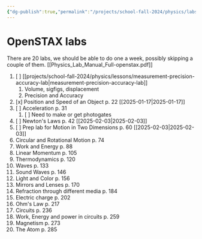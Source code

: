 ```yaml
---
{"dg-publish":true,"permalink":"/projects/school-fall-2024/physics/labs-sequence/"}
---
```



# OpenSTAX labs

There are 20 labs, we should be able to do one a week, possibly skipping a couple of them.
[[Physics_Lab_Manual_Full-openstax.pdf]]

1. [ ] [[projects/school-fall-2024/physics/lessons/measurement-precision-accuracy-lab\|measurement-precision-accuracy-lab]]
    1. Volume, sigfigs, displacement
    2. Precision and Accuracy
2. [x] Position and Speed of an Object p. 22 [[2025-01-17\|2025-01-17]]
3. [ ] Acceleration p. 31 
    1. [ ] Need to make or get photogates 
4. [ ] Newton's Laws p. 42 [[2025-02-03\|2025-02-03]]
5. [ ] Prep lab for Motion in Two Dimensions p. 60 [[2025-02-03\|2025-02-03]]
6. Circular and Rotational Motion p. 74
7. Work and Energy p. 88
8. Linear Momentum p. 105
9. Thermodynamics p. 120
10. Waves p. 133
11. Sound Waves p. 146
12. Light and Color p. 156
13. Mirrors and Lenses p. 170
14. Refraction through different media p. 184
15. Electric charge p. 202
16. Ohm's Law p. 217
17. Circuits p. 236
18. Work, Energy and power in circuits p. 259
19. Magnetism p. 273
20. The Atom p. 285